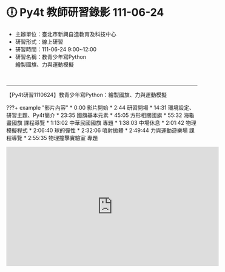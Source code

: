 # 🕕 Py4t 教師研習錄影 111-06-24

* 主辦單位：臺北市新興自造教育及科技中心
* 研習形式：線上研習
* 研習時間：111-06-24 9:00~12:00
* 研習名稱：教青少年寫Python<br/>繪製國旗、力與運動模擬

<br/>

--------------------------------------------------------

【Py4t研習1110624】教青少年寫Python：繪製國旗、力與運動模擬

???+ example "影片內容"
    * 0:00 影片開始
    * 2:44 研習開場
    * 14:31 環境設定、研習主題、Py4t簡介
    * 23:35 國旗基本元素
    * 45:05 方形相關國旗
    * 55:32 海龜畫國旗 課程導覽
    * 1:13:02 中華民國國旗 專題
    * 1:38:03 中場休息
    * 2:01:42 物理模擬程式
    * 2:06:40 球的彈性
    * 2:32:06 噴射拋體
    * 2:49:44 力與運動遊樂場 課程導覽
    * 2:55:35 物理撞擊實驗室 專題
    

<iframe width="560" height="315" src="https://www.youtube.com/embed/xzZMqyAEfXg?start=164&amp;end=11842" frameborder="0" allow="accelerometer; autoplay; encrypted-media; gyroscope; picture-in-picture" allowfullscreen></iframe>

<br/><br/>


